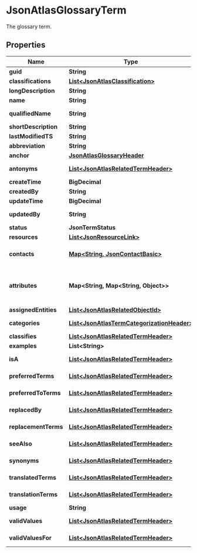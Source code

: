 

# JsonAtlasGlossaryTerm

The glossary term.
## Properties

Name | Type | Description | Notes
------------ | ------------- | ------------- | -------------
**guid** | **String** | The GUID of the object. |  [optional]
**classifications** | [**List&lt;JsonAtlasClassification&gt;**](JsonAtlasClassification.md) | An array of classifications. |  [optional]
**longDescription** | **String** | The long version description. |  [optional]
**name** | **String** | The name of the glossary object. |  [optional]
**qualifiedName** | **String** | The qualified name of the glossary object. |  [optional]
**shortDescription** | **String** | The short version of description. |  [optional]
**lastModifiedTS** | **String** | ETag for concurrency control. |  [optional]
**abbreviation** | **String** | The abbreviation of the term. |  [optional]
**anchor** | [**JsonAtlasGlossaryHeader**](JsonAtlasGlossaryHeader.md) |  |  [optional]
**antonyms** | [**List&lt;JsonAtlasRelatedTermHeader&gt;**](JsonAtlasRelatedTermHeader.md) | An array of related term headers as antonyms. |  [optional]
**createTime** | **BigDecimal** | The created time of the record. |  [optional]
**createdBy** | **String** | The user who created the record. |  [optional]
**updateTime** | **BigDecimal** | The update time of the record. |  [optional]
**updatedBy** | **String** | The user who updated the record. |  [optional]
**status** | **JsonTermStatus** |  |  [optional]
**resources** | [**List&lt;JsonResourceLink&gt;**](JsonResourceLink.md) | An array of resource link for term |  [optional]
**contacts** | [**Map&lt;String, JsonContactBasic&gt;**](JsonContactBasic.md) | The dictionary of contacts for terms. Key could be Expert or Steward. |  [optional]
**attributes** | **Map&lt;String, Map&lt;String, Object&gt;&gt;** | The custom attributes of the term, which is map&lt;string,map&lt;string,object&gt;&gt;. The key of the first layer map is term template name. |  [optional]
**assignedEntities** | [**List&lt;JsonAtlasRelatedObjectId&gt;**](JsonAtlasRelatedObjectId.md) | An array of related object IDs. |  [optional]
**categories** | [**List&lt;JsonAtlasTermCategorizationHeader&gt;**](JsonAtlasTermCategorizationHeader.md) | An array of term categorization headers. |  [optional]
**classifies** | [**List&lt;JsonAtlasRelatedTermHeader&gt;**](JsonAtlasRelatedTermHeader.md) | An array of related term headers. |  [optional]
**examples** | **List&lt;String&gt;** | An array of examples. |  [optional]
**isA** | [**List&lt;JsonAtlasRelatedTermHeader&gt;**](JsonAtlasRelatedTermHeader.md) | An array of related term headers indicating the is-a relationship. |  [optional]
**preferredTerms** | [**List&lt;JsonAtlasRelatedTermHeader&gt;**](JsonAtlasRelatedTermHeader.md) | An array of preferred related term headers. |  [optional]
**preferredToTerms** | [**List&lt;JsonAtlasRelatedTermHeader&gt;**](JsonAtlasRelatedTermHeader.md) | An array of related term headers that are preferred to. |  [optional]
**replacedBy** | [**List&lt;JsonAtlasRelatedTermHeader&gt;**](JsonAtlasRelatedTermHeader.md) | An array of related term headers that are replaced by. |  [optional]
**replacementTerms** | [**List&lt;JsonAtlasRelatedTermHeader&gt;**](JsonAtlasRelatedTermHeader.md) | An array of related term headers for replacement. |  [optional]
**seeAlso** | [**List&lt;JsonAtlasRelatedTermHeader&gt;**](JsonAtlasRelatedTermHeader.md) | An array of related term headers for see also. |  [optional]
**synonyms** | [**List&lt;JsonAtlasRelatedTermHeader&gt;**](JsonAtlasRelatedTermHeader.md) | An array of related term headers as synonyms. |  [optional]
**translatedTerms** | [**List&lt;JsonAtlasRelatedTermHeader&gt;**](JsonAtlasRelatedTermHeader.md) | An array of translated related term headers. |  [optional]
**translationTerms** | [**List&lt;JsonAtlasRelatedTermHeader&gt;**](JsonAtlasRelatedTermHeader.md) | An array of related term headers for translation. |  [optional]
**usage** | **String** | The usage of the term. |  [optional]
**validValues** | [**List&lt;JsonAtlasRelatedTermHeader&gt;**](JsonAtlasRelatedTermHeader.md) | An array of related term headers as valid values. |  [optional]
**validValuesFor** | [**List&lt;JsonAtlasRelatedTermHeader&gt;**](JsonAtlasRelatedTermHeader.md) | An array of related term headers as valid values for other records. |  [optional]



